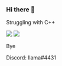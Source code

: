 ### Hi there 👋

Struggling with C++

<img src="https://github-readme-stats.vercel.app/api/?username=NastyPigz&show_icons=true"></img>
<img src="https://github-readme-stats.vercel.app/api/top-langs/?username=NastyPigz&show_icons=true"></img>

Bye

Discord: llama#4431

<!--
**NastyPigz/NastyPigz** is a ✨ _special_ ✨ repository because its `README.md` (this file) appears on your GitHub profile.

Here are some ideas to get you started:

- 🔭 I’m currently working on ...
- 🌱 I’m currently learning ...
- 👯 I’m looking to collaborate on ...
- 🤔 I’m looking for help with ...
- 💬 Ask me about ...
- 📫 How to reach me: ...
- 😄 Pronouns: ...
- ⚡ Fun fact: ...
-->
